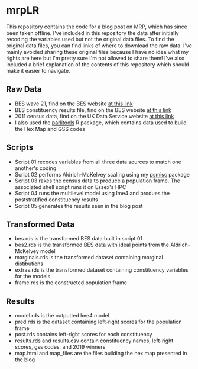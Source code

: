 # mrpLR

This repository contains the code for a blog post on MRP, which has since been taken offline. I've included in this repository the data after initially recoding the variables used but not the original data files. To find the original data files, you can find links of where to download the raw data. I've mainly avoided sharing these original files because I have no idea what my rights are here but I'm pretty sure I'm not allowed to share them! I've also included a brief explanation of the contents of this repository which should make it easier to navigate.

## Raw Data

- BES wave 21, find on the BES website [at this link](https://www.britishelectionstudy.com/data-objects/panel-study-data/)
- BES constituency results file, find on the BES website [at this link](https://www.britishelectionstudy.com/data-objects/linked-data/)
- 2011 census data, find on the UK Data Service website [at this link](https://ukdataservice.ac.uk/)
- I also used the [parlitools](https://cran.r-project.org/web/packages/parlitools/vignettes/introduction.html) R package, which contains data used to build the Hex Map and GSS codes

## Scripts

- Script 01 recodes variables from all three data sources to match one another's coding
- Script 02 performs Aldrich-McKelvey scaling using my [psmisc](https://github.com/philswatton/psmisc) package
- Script 03 rakes the census data to produce a population frame. The associated shell script runs it on Essex's HPC
- Script 04 runs the multilevel model using lme4 and produes the poststratified constituency results
- Script 05 generates the results seen in the blog post


## Transformed Data

- bes.rds is the transformed BES data built in script 01
- bes2.rds is the transformed BES data with ideal points from the Aldrich-McKelvey model
- marginals.rds is the transformed dataset containing marginal distibutions
- extras.rds is the transformed dataset containing constituency variables for the models
- frame.rds is the constructed population frame

## Results

- model.rds is the outputted lme4 model
- pred.rds is the dataset containing left-right scores for the population frame
- post.rds contains left-right scores for each constituency
- results.rds and results.csv contain constituency names, left-right scores, gss codes, and 2019 winners
- map.html and map_files are the files building the hex map presented in the blog

